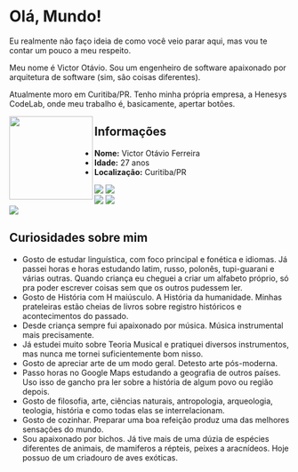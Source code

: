 # Olá, Mundo!

Eu realmente não faço ideia de como você veio parar aqui, mas vou te contar um pouco a meu respeito.

Meu nome é Victor Otávio. Sou um engenheiro de software apaixonado por arquitetura de software (sim, são coisas diferentes).

Atualmente moro em Curitiba/PR. Tenho minha própria empresa, a Henesys CodeLab, onde meu trabalho é, basicamente, apertar botões.

<img align="left" src="https://github.com/vctrtvfrrr/vctrtvfrrr/raw/master/octocat.png" alt="" width="150" />

## Informações

- **Nome:** Victor Otávio Ferreira
- **Idade:** 27 anos
- **Localização:** Curitiba/PR

[![](https://img.shields.io/badge/LinkedIn-victorotavio-blue)](https://www.linkedin.com/in/victorotavio/) [![](https://img.shields.io/badge/Twitter-@vctrtvfrrr-blue)](https://twitter.com/vctrtvfrrr)  
[![](http://img.shields.io/badge/GitHub-vctrtvfrrr-24292e)](https://github.com/vctrtvfrrr) [![](http://img.shields.io/badge/GitLab-vctrtvfrrr-ec5d16)](https://gitlab.com/vctrtvfrrr)  
[![](https://img.shields.io/badge/Email-victor@otavioferreira.com.br-red)](mailto:victor@otavioferreira.com.br)

## Curiosidades sobre mim

- Gosto de estudar linguística, com foco principal e fonética e idiomas. Já passei horas e horas estudando latim, russo, polonês, tupi-guarani e várias outras. Quando criança eu cheguei a criar um alfabeto próprio, só pra poder escrever coisas sem que os outros pudessem ler.
- Gosto de História com H maiúsculo. A História da humanidade. Minhas prateleiras estão cheias de livros sobre registro históricos e acontecimentos do passado.
- Desde criança sempre fui apaixonado por música. Música instrumental mais precisamente.
- Já estudei muito sobre Teoria Musical e pratiquei diversos instrumentos, mas nunca me tornei suficientemente bom nisso.
- Gosto de apreciar arte de um modo geral. Detesto arte pós-moderna.
- Passo horas no Google Maps estudando a geografia de outros países. Uso isso de gancho pra ler sobre a história de algum povo ou região depois.
- Gosto de filosofia, arte, ciências naturais, antropologia, arqueologia, teologia, história e como todas elas se interrelacionam.
- Gosto de cozinhar. Preparar uma boa refeição produz uma das melhores sensações do mundo.
- Sou apaixonado por bichos. Já tive mais de uma dúzia de espécies diferentes de animais, de mamiferos a répteis, peixes a aracnídeos. Hoje possuo de um criadouro de aves exóticas.
